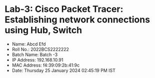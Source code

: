 # Lab-3: Cisco Packet Tracer: Establishing network connections using Hub, Switch

- Name: Abcd Efd
- Roll No.: 2022BCS2222222
- Batch Name: Batch -3
- IP Address: 192.168.10.91
- MAC Address: f4:39:09:2b:41:9c
- Date: Thursday 25 January 2024 02:45:19 PM IST
